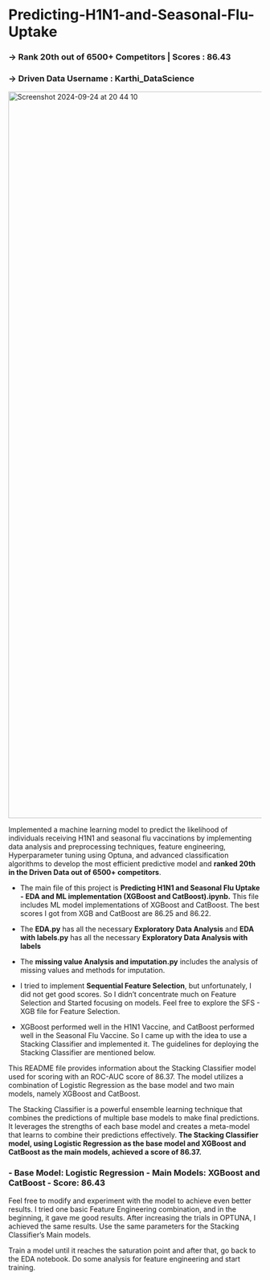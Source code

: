 # Predicting-H1N1-and-Seasonal-Flu-Uptake 
<h3> -> Rank 20th out of 6500+ Competitors | Scores : 86.43 </h3>
<h3> -> Driven Data Username : Karthi_DataScience</h3>

<img width="1447" alt="Screenshot 2024-09-24 at 20 44 10" src="https://github.com/user-attachments/assets/fb263607-82e7-43ab-938d-6aa4203e1cb9">

Implemented a machine learning model to predict the likelihood of individuals receiving H1N1 and seasonal flu vaccinations by implementing data analysis and preprocessing techniques, feature engineering, Hyperparameter tuning using Optuna, and advanced classification algorithms to develop the most efficient predictive model and **ranked 20th in the Driven Data out of 6500+ competitors**. 

- The main file of this project is **Predicting H1N1 and Seasonal Flu Uptake - EDA and ML implementation (XGBoost and CatBoost).ipynb.** This file includes ML model implementations of XGBoost and CatBoost. The best scores I got from XGB and CatBoost are 86.25 and 86.22.
  
- The **EDA.py** has all the necessary **Exploratory Data Analysis** and **EDA with labels.py**  has all the necessary **Exploratory Data Analysis with labels**
  
- The **missing value Analysis and imputation.py** includes the analysis of missing values and methods for imputation.
  
- I tried to implement **Sequential Feature Selection**, but unfortunately, I did not get good scores. So I didn’t concentrate much on Feature Selection and Started focusing on models. Feel free to explore the SFS - XGB file for Feature Selection.
  
- XGBoost performed well in the H1N1 Vaccine, and CatBoost performed well in the Seasonal Flu Vaccine. So I came up with the idea to use a Stacking Classifier and implemented it. The guidelines for deploying the Stacking Classifier are mentioned below.

This README file provides information about the Stacking Classifier model used for scoring with an ROC-AUC score of 86.37. The model utilizes a combination of Logistic Regression as the base model and two main models, namely XGBoost and CatBoost.

The Stacking Classifier is a powerful ensemble learning technique that combines the predictions of multiple base models to make final predictions. It leverages the strengths of each base model and creates a meta-model that learns to combine their predictions effectively. **The Stacking Classifier model, using Logistic Regression as the base model and XGBoost and CatBoost as the main models, achieved a score of 86.37.**

<h3>
- Base Model: Logistic Regression
- Main Models: XGBoost and CatBoost
- Score: 86.43 
</h3>


Feel free to modify and experiment with the model to achieve even better results. I tried one basic Feature Engineering combination, and in the beginning, it gave me good results. After increasing the trials in OPTUNA, I achieved the same results. Use the same parameters for the Stacking Classifier’s Main models.

Train a model until it reaches the saturation point and after that, go back to the EDA notebook. Do some analysis for feature engineering and start training. 


